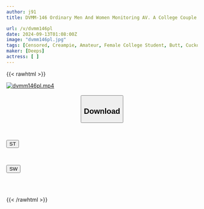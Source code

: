 ```yaml
---
author: j91
title: DVMM-146 Ordinary Men And Women Monitoring AV. A College Couple On A Trip Has An Impromptu Double Affair. A Big-assed College Girl Bathes With A Big-dick Guy She's Meeting For The First Time, Wearing Only A Towel! She's Embarrassed By The Extreme Mission With A Dick Bigger Than Her Boyfriend's, But Her Pussy Is Overflowing With Desire! She Straddles A Raw Dick With Her Sexual Desire Exposed...

url: /v/dvmm146pl
date: 2024-09-13T01:08:00Z
image: "dvmm146pl.jpg"
tags: [Censored, Creampie, Amateur, Female College Student, Butt, Cuckold	]
maker: [Deeps]
actress: [ ]
---
```



{{< rawhtml >}}

<div class="video" data-videoid="kKBvmJ4JqbI8jz">
    <a href="javascript:;">
        <img src="/v/dvmm146pl/dvmm146pl.jpg" width="WIDTH" height="HEIGHT" alt="dvmm146pl.mp4" loading="lazy">
    </a>
</div>

<script type="text/javascript" src="https://j91.asia/asset/on-demand-st.js"></script>

<br>
  <link rel="stylesheet" href="https://j91.asia/asset/bs5.css">
  
  <center>
  <button class="btn btn-primary" type="button" data-bs-toggle="collapse" data-bs-target=".multi-collapse" aria-expanded="false" aria-controls="multiCollapseExample1 multiCollapseExample2"><h2>Download</h2></button></center>
</p>
<div class="row">
  <div class="col">
    <div class="collapse multi-collapse" id="multiCollapseExample1">
      <div class="card card-body">
	      	      <br>
<div class="buttons">  
<p><a href="/v/dvmm146pl/st.html" target="_blank"><button class="btn-hover color-3"><i class="fa fa-download"></i> ST</button></a></p></div>
    </div>
  </div>
</div>
  <div class="col">
    <div class="collapse multi-collapse" id="multiCollapseExample2">
      <div class="card card-body">
	      <br>
<div class="buttons">
<p><a href="/v/dvmm146pl/sw.html" target="_blank"><button class="btn-hover color-2"><i class="fa fa-download"></i> SW</button></a></p></div>
<br><br>
      </div>
    </div>
  </div>
</div>

{{< /rawhtml >}}